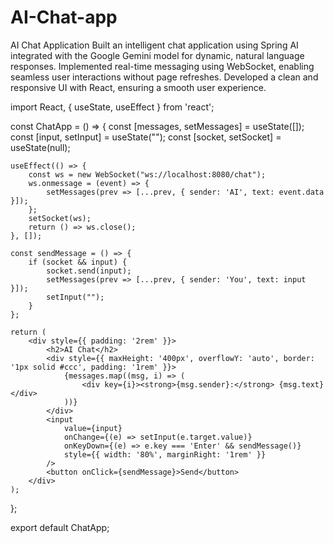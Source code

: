 # AI-Chat-app
AI Chat Application  Built an intelligent chat application using Spring AI integrated with the Google Gemini model for dynamic, natural language responses.  Implemented real-time messaging using WebSocket, enabling seamless user interactions without page refreshes.  Developed a clean and responsive UI with React, ensuring a smooth user experience.

import React, { useState, useEffect } from 'react';

const ChatApp = () => {
    const [messages, setMessages] = useState([]);
    const [input, setInput] = useState("");
    const [socket, setSocket] = useState(null);

    useEffect(() => {
        const ws = new WebSocket("ws://localhost:8080/chat");
        ws.onmessage = (event) => {
            setMessages(prev => [...prev, { sender: 'AI', text: event.data }]);
        };
        setSocket(ws);
        return () => ws.close();
    }, []);

    const sendMessage = () => {
        if (socket && input) {
            socket.send(input);
            setMessages(prev => [...prev, { sender: 'You', text: input }]);
            setInput("");
        }
    };

    return (
        <div style={{ padding: '2rem' }}>
            <h2>AI Chat</h2>
            <div style={{ maxHeight: '400px', overflowY: 'auto', border: '1px solid #ccc', padding: '1rem' }}>
                {messages.map((msg, i) => (
                    <div key={i}><strong>{msg.sender}:</strong> {msg.text}</div>
                ))}
            </div>
            <input
                value={input}
                onChange={(e) => setInput(e.target.value)}
                onKeyDown={(e) => e.key === 'Enter' && sendMessage()}
                style={{ width: '80%', marginRight: '1rem' }}
            />
            <button onClick={sendMessage}>Send</button>
        </div>
    );
};

export default ChatApp;


